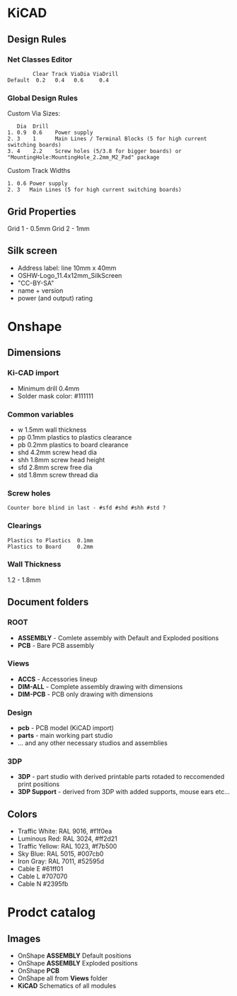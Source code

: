 # KiCAD 

## Design Rules

### Net Classes Editor

~~~
        Clear Track ViaDia ViaDrill
Default  0.2   0.4   0.6     0.4
~~~

### Global Design Rules

Custom Via Sizes:

~~~
   Dia  Drill
1. 0.9  0.6    Power supply
2. 3    1      Main Lines / Terminal Blocks (5 for high current switching boards)
3. 4    2.2    Screw holes (5/3.8 for bigger boards) or "MountingHole:MountingHole_2.2mm_M2_Pad" package
~~~


Custom Track Widths

~~~
1. 0.6 Power supply
2. 3   Main Lines (5 for high current switching boards)
~~~

## Grid Properties

Grid 1 - 0.5mm
Grid 2 - 1mm

## Silk screen

* Address label: line 10mm x 40mm
* OSHW-Logo_11.4x12mm_SilkScreen
* "CC-BY-SA"
* name + version
* power (and output) rating

# Onshape

## Dimensions

### Ki-CAD import

* Minimum drill 0.4mm
* Solder mask color: #111111

### Common variables

* w 1.5mm wall thickness
* pp 0.1mm plastics to plastics clearance
* pb 0.2mm plastics to board clearance
* shd 4.2mm screw head dia
* shh 1.8mm screw head height
* sfd 2.8mm screw free dia
* std 1.8mm screw thread dia

### Screw holes
~~~
Counter bore blind in last - #sfd #shd #shh #std ?
~~~

### Clearings
~~~
Plastics to Plastics  0.1mm 
Plastics to Board     0.2mm
~~~

### Wall Thickness
1.2 - 1.8mm

## Document folders

### ROOT
* __ASSEMBLY__ - Comlete assembly with Default and Exploded positions
* __PCB__ - Bare PCB assembly


### Views
* __ACCS__ - Accessories lineup
* __DIM-ALL__ - Complete assembly drawing with dimensions
* __DIM-PCB__ - PCB only drawing with dimensions

### Design

* __pcb__ - PCB model (KiCAD import)
* __parts__ - main working part studio
* ... and any other necessary studios and assemblies

### 3DP
* __3DP__ - part studio with derived printable parts rotaded to reccomended print positions
* __3DP Support__ - derived from 3DP with added supports, mouse ears etc...

## Colors
* Traffic White: RAL 9016, #f1f0ea
* Luminous Red: RAL 3024, #ff2d21
* Traffic Yellow: RAL 1023, #f7b500
* Sky Blue: RAL 5015, #007cb0
* Iron Gray: RAL 7011, #52595d
* Cable E #61ff01
* Cable L #707070
* Cable N #2395fb

# Prodct catalog

## Images

* OnShape __ASSEMBLY__ Default positions
* OnShape __ASSEMBLY__ Exploded positions
* OnShape __PCB__
* OnShape all from __Views__ folder
* __KiCAD__ Schematics of all modules